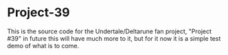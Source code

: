 # Project-39
This is the source code for the Undertale/Deltarune fan project, "Project #39" in future this will have much more to it, but for it now it is a simple test demo of what is to come.
